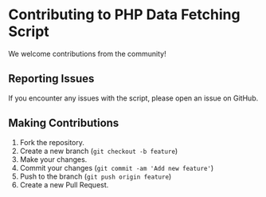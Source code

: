 # Contributing to PHP Data Fetching Script

We welcome contributions from the community!

## Reporting Issues

If you encounter any issues with the script, please open an issue on GitHub.

## Making Contributions

1. Fork the repository.
2. Create a new branch (`git checkout -b feature`)
3. Make your changes.
4. Commit your changes (`git commit -am 'Add new feature'`)
5. Push to the branch (`git push origin feature`)
6. Create a new Pull Request.
